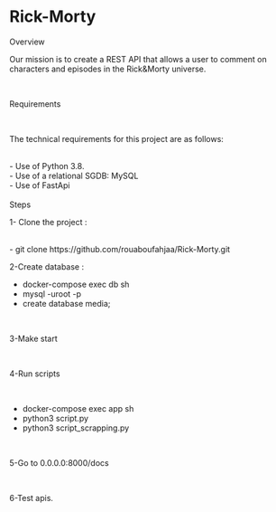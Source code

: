 # Rick-Morty
Overview
</br>

Our mission is to create a REST API that allows a user to comment on characters and episodes in the Rick&Morty universe.

</br>

Requirements

</br>

The technical requirements for this project are as follows:

</br>
- Use of Python 3.8. </br>
- Use of a relational SGDB: MySQL </br>
- Use of FastApi </br>

</br>
Steps
</br>

1- Clone the project : 

</br>
- git clone https://github.com/rouaboufahjaa/Rick-Morty.git


</br>

2-Create database : 
</br>
- docker-compose exec db sh  </br>
- mysql -uroot -p </br>
- create database media;  </br>
</br>

3-Make start 

</br>

4-Run scripts 

</br>

- docker-compose exec app sh </br>
- python3 script.py </br>
- python3 script_scrapping.py </br>
</br>

5-Go to 0.0.0.0:8000/docs 

</br>

6-Test apis. 
